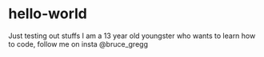 # hello-world
Just testing out stuffs
I am a 13 year old youngster who wants to learn how to code, follow me on insta @bruce_gregg
